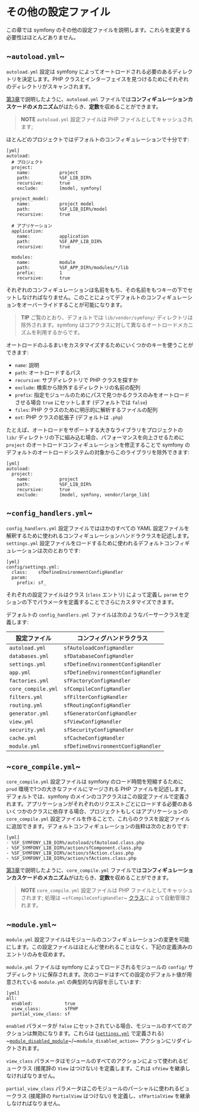 その他の設定ファイル
======================

この章では symfony のその他の設定ファイルを説明します。これらを変更する必要性はほとんどありません。

~`autoload.yml`~
----------------

`autoload.yml` 設定は symfony によってオートロードされる必要のあるディレクトリを決定します。PHP クラスとインターフェイスを見つけるためにそれぞれのディレクトリがスキャンされます。

[第3章](#chapter_03)で説明したように、`autoload.yml` ファイルでは**コンフィギュレーションカスケードのメカニズム**がはたらき、**定数**を収めることができます。

>**NOTE**
>`autoload.yml` 設定ファイルは PHP ファイルとしてキャッシュされます; 

ほとんどのプロジェクトではデフォルトのコンフィギュレーションで十分です:

    [yml]
    autoload:
      # プロジェクト
      project:
        name:           project
        path:           %SF_LIB_DIR%
        recursive:      true
        exclude:        [model, symfony]

      project_model:
        name:           project model
        path:           %SF_LIB_DIR%/model
        recursive:      true

      # アプリケーション
      application:
        name:           application
        path:           %SF_APP_LIB_DIR%
        recursive:      true

      modules:
        name:           module
        path:           %SF_APP_DIR%/modules/*/lib
        prefix:         1
        recursive:      true

それぞれのコンフィギュレーションは名前をもち、その名前をもつキーの下でセットしなければなりません。このことによってデフォルトのコンフィギュレーションをオーバーライドすることが可能になります。

>**TIP**
>ご覧のとおり、デフォルトでは `lib/vendor/symfony/` ディレクトリは除外されます。symfony はコアクラスに対して異なるオートロードメカニズムを利用するからです。

オートロードのふるまいをカスタマイズするためにいくつかのキーを使うことができます:

 * `name`: 説明
 * `path`: オートロードするパス
 * `recursive`: サブディレクトリで PHP クラスを探すか
 * `exclude`: 検索から除外するディレクトリの名前の配列
 * `prefix`: 指定モジュールのためにパスで見つかるクラスのみをオートロードさせる場合 `true` にセットします (デフォルトでは `false`)
 * `files`: PHP クラスのために明示的に解析するファイルの配列
 * `ext`: PHP クラスの拡張子 (デフォルトは `.php`)

たとえば、オートロードをサポートする大きなライブラリをプロジェクトの `lib/` ディレクトリの下に組み込む場合、パフォーマンスを向上させるために `project` のオートロードコンフィギュレーションを修正することで symfony のデフォルトのオートロードシステムの対象からこのライブラリを除外できます:

    [yml]
    autoload:
      project:
        name:           project
        path:           %SF_LIB_DIR%
        recursive:      true
        exclude:        [model, symfony, vendor/large_lib]

~`config_handlers.yml`~
-----------------------

`config_handlers.yml` 設定ファイルではほかのすべての YAML 設定ファイルを解釈するために使われるコンフィギュレーションハンドラクラスを記述します。`settings.yml` 設定ファイルをロードするために使われるデフォルトコンフィギュレーションは次のとおりです:

    [yml]
    config/settings.yml:
      class:    sfDefineEnvironmentConfigHandler
      param:
        prefix: sf_

それぞれの設定ファイルはクラス (`class` エントリ) によって定義し `param` セクションの下でパラメータを定義することでさらにカスタマイズできます。

デフォルトの `config_handlers.yml` ファイルは次のようなパーサークラスを定義します:

 | 設定ファイル       | コンフィグハンドラクラス |
 | ------------------ | ------------------------------------ |
 | `autoload.yml`     | `sfAutoloadConfigHandler`          |
 | `databases.yml`    | `sfDatabaseConfigHandler`          |
 | `settings.yml`     | `sfDefineEnvironmentConfigHandler` |
 | `app.yml`          | `sfDefineEnvironmentConfigHandler` |
 | `factories.yml`    | `sfFactoryConfigHandler`           |
 | `core_compile.yml` | `sfCompileConfigHandler`           |
 | `filters.yml`      | `sfFilterConfigHandler`            |
 | `routing.yml`      | `sfRoutingConfigHandler`           |
 | `generator.yml`    | `sfGeneratorConfigHandler`         |
 | `view.yml`         | `sfViewConfigHandler`              |
 | `security.yml`     | `sfSecurityConfigHandler`          |
 | `cache.yml`        | `sfCacheConfigHandler`             |
 | `module.yml`       | `sfDefineEnvironmentConfigHandler` |

~`core_compile.yml`~
--------------------

`core_compile.yml` 設定ファイルは symfony のロード時間を短縮するために `prod` 環境で1つの大きなファイルにマージされる PHP ファイルを記述します。デフォルトでは、symfony のメインのコアクラスはこの設定ファイルで定義されます。アプリケーションがそれぞれのリクエストごとにロードする必要のあるいくつかのクラスに依存する場合、プロジェクトもしくはアプリケーションの `core_compile.yml` 設定ファイルを作ることで、これらのクラスを設定ファイルに追加できます。デフォルトコンフィギュレーションの抜粋は次のとおりです:

    [yml]
    - %SF_SYMFONY_LIB_DIR%/autoload/sfAutoload.class.php
    - %SF_SYMFONY_LIB_DIR%/action/sfComponent.class.php
    - %SF_SYMFONY_LIB_DIR%/action/sfAction.class.php
    - %SF_SYMFONY_LIB_DIR%/action/sfActions.class.php

[第3章](#chapter_03)で説明したように、`core_compile.yml` ファイルでは**コンフィギュレーションカスケードのメカニズム**がはたらき、**定数**を収めることができます。

>**NOTE**
>`core_compile.yml` 設定ファイルは PHP ファイルとしてキャッシュされます; 処理は ~`sfCompileConfigHandler`~ [クラス](#chapter_14_config_handlers_yml)によって自動管理されます。

~`module.yml`~
--------------

`module.yml` 設定ファイルはモジュールのコンフィギュレーションの変更を可能にします。この設定ファイルはほとんど使われることはなく、下記の定義済みのエントリのみを収めます。

`module.yml` ファイルは symfony によってロードされるモジュールの `config/` サブディレクトリに保存されます。次のコードはすべての設定のデフォルト値が用意されている `module.yml` の典型的な内容を示しています:

    [yml]
    all:
      enabled:            true
      view_class:         sfPHP
      partial_view_class: sf

`enabled` パラメータが `false` にセットされている場合、モジュールのすべてのアクションは無効になります。これらは ([`settings.yml`](#chapter_04) で定義される) ~[`module_disabled_module`](#chapter_04_the_actions_sub_section)~/~`module_disabled_action`~ アクションにリダイレクトされます。

`view_class` パラメータはモジュールのすべてのアクションによって使われるビュークラス (接尾辞の `View` はつけない) を定義します。これは `sfView` を継承しなければなりません。

`partial_view_class` パラメータはこのモジュールのパーシャルに使われるビュークラス (接尾辞の `PartialView` はつけない) を定義し、`sfPartialView` を継承しなければなりません。
